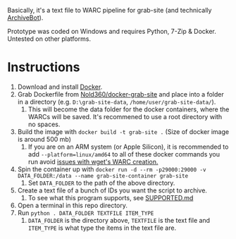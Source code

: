 Basically, it's a text file to WARC pipeline for grab-site (and technically [ArchiveBot](https://wiki.archiveteam.org/index.php/ArchiveBot)).

Prototype was coded on Windows and requires Python, 7-Zip & Docker. Untested on other platforms.

# Instructions

1. Download and install [Docker](https://www.docker.com).
2. Grab Dockerfile from [Nold360/docker-grab-site](https://github.com/Nold360/docker-grab-site) and place into a folder in a directory (e.g. `D:\grab-site-data`, `/home/user/grab-site-data/`).
    1. This will become the data folder for the docker containers, where the WARCs will be saved. It's recommened to use a root directory with no spaces.
3. Build the image with `docker build -t grab-site .` (Size of docker image is around 500 mb)
    1. If you are on an ARM system (or Apple Silicon), it is recommended to add `--platform=linux/amd64` to all of these docker commands you run avoid [issues with wget's WARC creation.](https://wiki.archiveteam.org/index.php/ArchiveTeam_Warrior#Can_I_run_the_Warrior_on_ARM_or_some_other_unusual_architecture?)
4. Spin the container up with `docker run -d --rm -p29000:29000 -v DATA_FOLDER:/data --name grab-site-container grab-site`
    1. Set `DATA_FOLDER` to the path of the above directory.
5. Create a text file of a bunch of IDs you want the script to archive.
    1. To see what this program supports, see [SUPPORTED.md](./SUPPORTED.md)
6. Open a terminal in this repo directory.
7. Run `python . DATA_FOLDER TEXTFILE ITEM_TYPE`
    1. `DATA_FOLDER` is the directory above, `TEXTFILE` is the text file and `ITEM_TYPE` is what type the items in the text file are.
